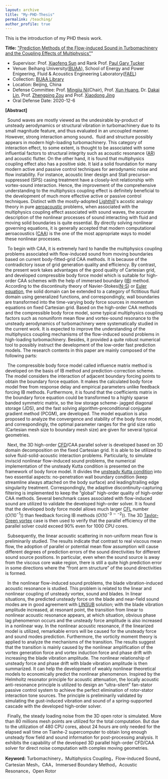 ```yaml
---
layout: archive
title: "My-PHD-Thesis"
permalink: /teaching/
author_profile: true
---
```


This is the introduction of my PHD thesis work. 

**Title:** ["Prediction Methods of the Flow-induced Sound in Turbomachinery and the Coupling Effects of Multiphysics"](https://paper-lib-buaa-edu-cn-s.vpn.buaa.edu.cn:8118/docinfo.action?id1=003e8e3f7d1227e96e0ffc3016b3d160&id2=pft2AnP7Pjo%253D)"

  * Supervisor: Prof. [Xiaofeng Sun](http://shi.buaa.edu.cn/sunxiaofeng/en/index.htm) and Rank Prof. [Paul Gary Tucker](http://www.eng.cam.ac.uk/profiles/pgt23)
  * Venue: Beihang University([BUAA](https://ev.buaa.edu.cn/)), School of Energy and Power Enigeering, Fluid & Acoustics Engineering Laboratory([FAEL](http://riae.buaa.edu.cn/info/1033/3037.htm))
  * Collection: [BUAA Library](https://paper-lib-buaa-edu-cn-s.vpn.buaa.edu.cn:8118/docinfo.action?id1=003e8e3f7d1227e96e0ffc3016b3d160&id2=pft2AnP7Pjo%253D)
  * Location: Beijing, China
  * Defense Committee: Prof. [Mingjiu Ni](https://people.ucas.edu.cn/~mjni?language=en)(Chair), Prof. [Xun Huang](http://www2.coe.pku.edu.cn/faculty/huangxun), Dr. [Dakai Lin](http://bj.comac.cc/), Prof. [Zhengping Zou](http://shi.buaa.edu.cn/zouzhengping/zh_CN/index.htm) and Prof. [Xiaodong Jing](https://www.researchgate.net/profile/Xiaodong-Jing)
  * Oral Defense Date: 2020-12-6

**[Abstract]** 

&ensp;Sound waves are mostly viewed as the undesirable by-product of unsteady aerodynamics or structural vibration in turbomachinery due to its small magnitude feature, and thus evaluated in an uncoupled manner. However, strong interaction among sound、fluid and structure possibly appears in modern high-loading turbomachinery. This category of interaction effect, to some extent, is thought to be associated with some influential factors to structural integrity such as acoustic resonance ([AR](https://en.wikipedia.org/wiki/Acoustic_resonance)) and acoustic flutter. On the other hand, it is found that multiphysics coupling effect also has a positive side. It laid a solid foundation for many modern active and passive control techniques for aerodynamic noise and flow instability. For instance, acoustic liner design and Stall precursor-suppressed (SPS) casing treatment have a closely-knit relationship with vortex-sound interaction. Hence, the improvement of the comprehensive understanding to the multiphysics coupling effect is definitely beneficial to the development of much more effective active or passive control techniques. Distinct with the mostly-adopted [Lighthill](https://en.wikipedia.org/wiki/James_Lighthill)'s acostic analogy theory in pure [aeroacoustic](https://en.wikipedia.org/wiki/Aeroacoustics) problems, when associated with the multiphysics coupling effect associated with sound waves, the accurate description of the nonlinear processes of sound interacting with fluid and moving solid boundaries is quite essential. By directly solving nonlinear governing equations, it is generally accepted that modern computational aeroacoustics ([CAA](https://en.wikipedia.org/wiki/Computational_aeroacoustics)) is the one of the most appropriate ways to model these nonlinear processes. 
  
&ensp;To begin with CAA, it is extremely hard to handle the multiphysics coupling problems associated with flow-induced sound from moving boundaries based on current body-fitted-grid CAA methods. It is because of the contradictory issue of grid generation quality and efficiency. By contrast, the present work takes advantages of the good quality of Cartesian grid, and developed compressible body force model which is suitable for high-order CAA schemes with the help of immersed boundary ([IB](https://en.wikipedia.org/wiki/Immersed_boundary_method)) method. According to the discontinuity theory of Navier-Stokes([N-S](https://en.wikipedia.org/wiki/Navier%E2%80%93Stokes_equations)) or [Euler equation](https://en.wikipedia.org/wiki/Euler_equations_(fluid_dynamics)), the solid domain can be extended to a category of fictitious fluid domain using generalized functions, and correspondingly, wall boundaries are transformed into the time-varying body force sources in momentum equations on fixed Cartesian grid. Based on the high-order CAA methods and the compressible body force model, some typical multiphysics coupling factors such as nonuniform mean flow and vortex-sound resonance to the unsteady aerodynamics of turbomachinery were systematically studied in the current work. It is expected to improve the understanding of the multiphysics coupling mechanisms of the flow-induced sound problems in high-loading turbomachinery. Besides, it provided a quite robust numerical tool to possibly instruct the development of the low-order fast prediction models. The research contents in this paper are mainly composed of the following parts: 
  
&ensp;The compressible body force model called influence matrix method is developed on the basis of IB method and prediction-correction scheme. The model considers the interaction of adjacent boundary forcing points to obtain the boundary force equation. It makes the calculated body force model free from response delay and empirical parameters unlike feedback forcing IB methods. Furthermore, it is found that the coefficients matrix in the boundary force equation could be transformed to a highly sparse banded symmetric matrix, so the low storage scheme- jagged diagonal storage (JDS), and the fast solving algorithm-preconditional conjugate gradient method (PCGM), are developed. The model equation is also proposed to analyze the convergence and stability of the body force model, and correspondingly, the optimal parameter ranges for the grid size ratio (Cartesian mesh size to boundary mesh size) are given for several typical geometries. 
  
&ensp;Next, the 3D high-order [CFD](https://en.wikipedia.org/wiki/Computational_fluid_dynamics)/CAA parallel solver is developed based on 3D domain decomposition on the fixed Cartesian grid. It is able to be utilized to solve fluid-solid-acoustic interaction problems. Particularly, to simulate inviscid nonlinear flow-induced sound problems, the numerical implementation of the unsteady Kutta condition is presented on the framework of body force model. It divides the [unsteady Kutta condition](https://www.annualreviews.org/doi/abs/10.1146/annurev.fl.17.010185.002211?journalCode=fluid) into two essential aspects: no-penetration wall boundary condition (keep streamline always attached on the body surface) and leading/trailing edge singularity treatment. Correspondingly, the adaptive discontinuity-capturing filtering is implemented to keep the “global” high-order quality of high-order CAA methods. Several benchmark cases associated with flow-induced sound are utilized to validate the developed high-order solver. It is found that the developed body force model allows much larger [CFL](https://en.wikipedia.org/wiki/Courant%E2%80%93Friedrichs%E2%80%93Lewy_condition) number $(O(10^{-1}))$ than feedback forcing IB methods $(O(10^{-3 \sim -2}))$. The 3D [Taylor-Green vortex](https://en.wikipedia.org/wiki/Taylor%E2%80%93Green_vortex) case is then used to verify that the parallel efficiency of the parallel solver could exceed $90\%$ even for 1000 CPU cores. 
  
&ensp;Subsequently, the linear acoustic scattering in non-uniform mean flow is preliminarily studied. The results indicate that contrast to real viscous mean flow, the adoption of parallel or potential mean flow assumption will cause different degrees of prediction errors of the sound directivities for different sound source positions. In particular, even when the sound source is away from the viscous core wake region, there is still a quite high prediction error in some directions where the “front arm structure” of the sound directivities is formed. 
  
&ensp;In the nonlinear flow-induced sound problems, the blade vibration-induced acoustic resonance is studied. This problem is related to the linear and nonlinear coupling of unsteady vortex, sound and blades. In linear situations, the predicted unsteady force on the blade and near-field sound modes are in good agreement with [LINSUB](https://github.com/chenglong92/LINSUB) solution; with the blade vibration amplitude increased, at resonant point, the transition from linear to nonlinear acoustic resonance appears, at which situation, obvious phase lag phenomenon occurs and the unsteady force amplitude is also increased in a nonlinear way. In the nonlinear acoustic resonance, if the linearized model is utilized, remarkable errors will be caused for the unsteady force and sound modes prediction. Furthermore, the vorticity moment theory is applied to analyze the mechanisms of the transition. The results suggest that the transition is mainly caused by the nonlinear amplification of the vortex generation force and vortex induction force and phase drift with increasing the blade vibration amplitude. The nonlinear relationship of unsteady force and phase drift with blade vibration amplitude is then summarized. It can help the development of weakly nonlinear theoretical models to economically predict the nonlinear phenomenon. Inspired by the Helmholtz resonator principle for acoustic attenuation, the locally acoustic anti-resonance principle is utilized to design an “ultra-silent” fan-stator passive control system to achieve the perfect elimination of rotor-stator interaction tone sources. The principle is preliminarily validated by simulating the gust-induced vibration and sound of a spring-supported cascade with the developed high-order solver. 
  
&ensp;Finally, the steady loading noise from the 3D open rotor is simulated. More than 80 millions mesh points are utilized for the total computation. But due to the utilization of 480 CPU cores, about 24 hours are only needed for the elapsed wall time on Tianhe-2 supercomputer to obtain long enough unsteady flow field and sound information for post-processing analysis. It exhibits the capability of the developed 3D parallel high-order CFD/CAA solver for direct noise computation with complex moving geometries. 

**Keyword:** Turbomachinery，Multiphysics Coupling，Flow-induced Sound，Cartesian Mesh，CAA，Immersed Boundary Method，Acoustic Resonance，Open Rotor
